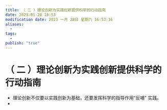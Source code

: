 ```yaml
---
title: （ 二 ）理论创新为实践创新提供科学的行动指南
date: 2023-01-28 16:53
modification date: 2023 一月 28日 星期六 16:53:16
aliases:
  - 
tags:
  - 
publish: "true"
---
```


# （ 二 ）理论创新为实践创新提供科学的行动指南

- 理论创新不仅要以实践创新为基础，还要发挥科学的指导作用“反哺" 实践。
- 